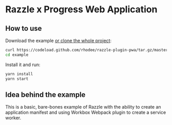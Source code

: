 # Razzle x Progress Web Application

## How to use

Download the example [or clone the whole project](https://github.com/rhodee/razzle-plugin-pwa.git):

```bash
curl https://codeload.github.com/rhodee/razzle-plugin-pwa/tar.gz/master | tar -xz --strip=2 razzle-plugin-pwa-master/example
cd example
```

Install it and run:

```bash
yarn install
yarn start
```

## Idea behind the example

This is a basic, bare-bones example of Razzle with the ability to create an application manifest and using Workbox Webpack plugin to create a service worker.